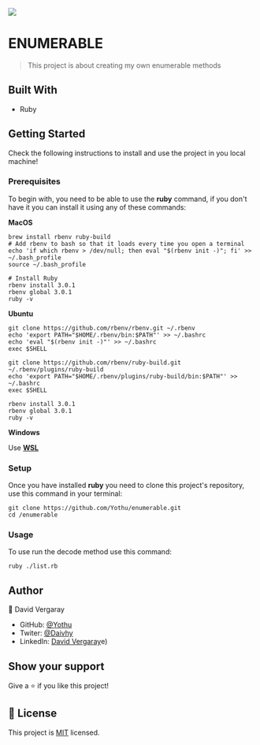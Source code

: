 ![](https://img.shields.io/badge/Microverse-blueviolet)

# ENUMERABLE

> This project is about creating my own enumerable methods

## Built With

- Ruby

## Getting Started

Check the following instructions to install and use the project in you local machine!
### Prerequisites

To begin with, you need to be able to use the **ruby** command, if you don't have it you can install it using any of these commands: 

**MacOS**

```
brew install rbenv ruby-build
# Add rbenv to bash so that it loads every time you open a terminal
echo 'if which rbenv > /dev/null; then eval "$(rbenv init -)"; fi' >> ~/.bash_profile
source ~/.bash_profile

# Install Ruby
rbenv install 3.0.1
rbenv global 3.0.1
ruby -v
```

**Ubuntu**

```
git clone https://github.com/rbenv/rbenv.git ~/.rbenv
echo 'export PATH="$HOME/.rbenv/bin:$PATH"' >> ~/.bashrc
echo 'eval "$(rbenv init -)"' >> ~/.bashrc
exec $SHELL

git clone https://github.com/rbenv/ruby-build.git ~/.rbenv/plugins/ruby-build
echo 'export PATH="$HOME/.rbenv/plugins/ruby-build/bin:$PATH"' >> ~/.bashrc
exec $SHELL

rbenv install 3.0.1
rbenv global 3.0.1
ruby -v
```

**Windows**

Use **[WSL](https://docs.microsoft.com/en-us/windows/wsl/about)**

### Setup

Once you have installed **ruby** you need to clone this project's repository, use this command in your terminal:


```
git clone https://github.com/Yothu/enumerable.git
cd /enumerable
```
### Usage

To use run the decode method use this command:

```
ruby ./list.rb
```
## Author

👤 David Vergaray

- GitHub:   [@Yothu](https://github.com/Yothu)
- Twiter:   [@Daivhy](https://twitter.com/Daivhy)
- LinkedIn: [David Vergaray](https://www.linkedin.com/in/david-vergaray-almontes-051a11127/)e)

## Show your support

Give a ⭐️ if you like this project!

## 📝 License

This project is [MIT](./MIT.md) licensed.
